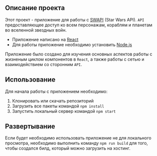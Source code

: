 ## Описание проекта

Этот проект - приложение для работы с [SWAPI](https://swapi.co/) (Star Wars API).
`API` предоставляющее доступ ко всем персонажам, кораблям и планетам во вселенной звездных войн.

- Приложение написано на [React](https://reactjs.org/)
- Для работы приложение необходимо установить [Node.js](https://nodejs.org/en/)

Приложение было создано для изучения основных аспектов работы с жизненым циклом компонентов в `React`, а также работы с сетью и взаимодействием со сторонним `API`.

## Использование

Для начала работы с приложением необходимо: 
1. Клонировать или скачать репозиторий
1. Загрузить все пакеты командой `npm install`
1. Запустить локальный сервер командой `npm start`

## Развертывание

Если будет необходимо использовать приложение не для локального просмотра, необходимо выполнить команду `npm run build` для того, чтобы создался билд, который можно загрузить на хостинг.
